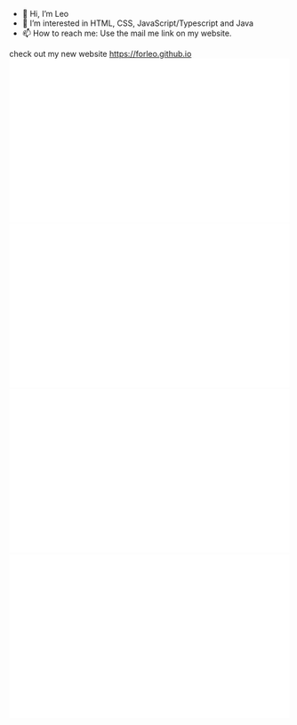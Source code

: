 - 👋 Hi, I’m Leo
- 👀 I’m interested in HTML, CSS, JavaScript/Typescript and Java
- 📫 How to reach me: Use the mail me link on my website.

check out my new website https://forleo.github.io
![](https://raw.githubusercontent.com/forleo/github-stats/master/generated/overview.svg#gh-dark-mode-only)
![](https://raw.githubusercontent.com/forleo/github-stats/master/generated/overview.svg#gh-light-mode-only)
![](https://raw.githubusercontent.com/forleo/github-stats/master/generated/languages.svg#gh-dark-mode-only)
![](https://raw.githubusercontent.com/forleo/github-stats/master/generated/languages.svg#gh-light-mode-only)
